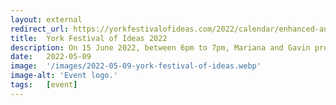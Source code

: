 ```yaml
---
layout: external
redirect_url: https://yorkfestivalofideas.com/2022/calendar/enhanced-audio-description/
title:  York Festival of Ideas 2022
description: On 15 June 2022, between 6pm to 7pm, Mariana and Gavin presented our work at the York Festival of Ideas at the University of York. 
date:   2022-05-09
image:  '/images/2022-05-09-york-festival-of-ideas.webp'
image-alt: 'Event logo.'
tags:   [event]
---
```


